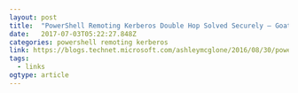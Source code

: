 ```yaml
---
layout: post 
title:  "PowerShell Remoting Kerberos Double Hop Solved Securely – GoateePFE" 
date:   2017-07-03T05:22:27.848Z 
categories: powershell remoting kerberos
link: https://blogs.technet.microsoft.com/ashleymcglone/2016/08/30/powershell-remoting-kerberos-double-hop-solved-securely/ 
tags:
  - links
ogtype: article 
---
```


